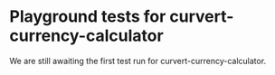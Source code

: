# Playground tests for curvert-currency-calculator
We are still awaiting the first test run for curvert-currency-calculator.
